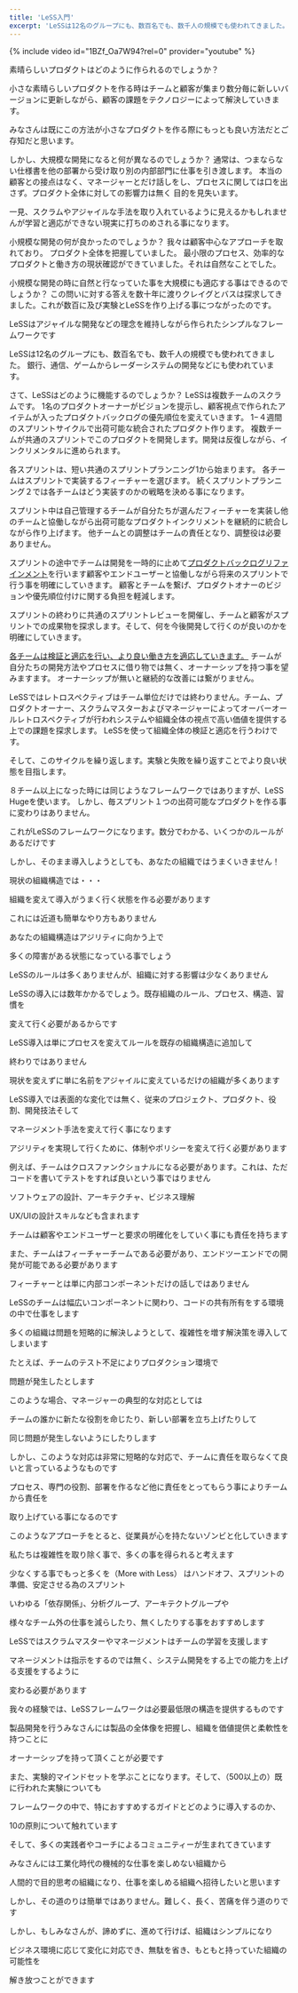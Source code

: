```yaml
---
title: 'LeSS入門'
excerpt: 'LeSSは12名のグループにも、数百名でも、数千人の規模でも使われてきました。 銀行、通信、ゲームからレーダーシステムの開発などにも使われています。'
---
```


{% include video id="1BZf_Oa7W94?rel=0" provider="youtube" %}

素晴らしいプロダクトはどのように作られるのでしょうか？

小さな素晴らしいプロダクトを作る時はチームと顧客が集まり数分毎に新しいバージョンに更新しながら、顧客の課題をテクノロジーによって解決していきます。

みなさんは既にこの方法が小さなプロダクトを作る際にもっとも良い方法だとご存知だと思います。

しかし、大規模な開発になると何が異なるのでしょうか？ 通常は、つまならない仕様書を他の部署から受け取り別の内部部門に仕事を引き渡します。 本当の顧客との接点はなく、マネージャーとだけ話しをし、プロセスに関しては口を出さず。プロダクト全体に対しての影響力は無く 目的を見失います。

一見、スクラムやアジャイルな手法を取り入れているように見えるかもしれませんが学習と適応ができない現実に打ちのめされる事になります。

小規模な開発の何が良かったのでしょうか？ 我々は顧客中心なアプローチを取れており。 プロダクト全体を把握していました。 最小限のプロセス、効率的なプロダクトと働き方の現状確認ができていました。それは自然なことでした。

小規模な開発の時に自然と行なっていた事を大規模にも適応する事はできるのでしょうか？ この問いに対する答えを数十年に渡りクレイグとバスは探求してきました。これが数百に及び実験とLeSSを作り上げる事につながったのです。

LeSSはアジャイルな開発などの理念を維持しながら作られたシンプルなフレームワークです

LeSSは12名のグループにも、数百名でも、数千人の規模でも使われてきました。 銀行、通信、ゲームからレーダーシステムの開発などにも使われています。

さて、LeSSはどのように機能するのでしょうか？ LeSSは複数チームのスクラムです。 1名のプロダクトオーナーがビジョンを提示し、顧客視点で作られたアイテムが入ったプロダクトバックログの優先順位を変えていきます。 1−４週間のスプリントサイクルで出荷可能な統合されたプロダクト作ります。 複数チームが共通のスプリントでこのプロダクトを開発します。開発は反復しながら、インクリメンタルに進められます。

各スプリントは、短い共通のスプリントプランニング1から始まります。 各チームはスプリントで実装するフィーチャーを選びます。 続くスプリントプランニング２では各チームはどう実装すのかの戦略を決める事になります。

スプリント中は自己管理するチームが自分たちが選んだフィーチャーを実装し他のチームと協働しながら出荷可能なプロダクトインクリメントを継続的に統合しながら作り上げます。 他チームとの調整はチームの責任となり、調整役は必要ありません。

スプリントの途中でチームは開発を一時的に止めて[プロダクトバックログリファインメント](/backlog-refinement-training)を行います顧客やエンドユーザーと協働しながら将来のスプリントで行う事を明確にしていきます。 顧客とチームを繋げ、プロダクトオナーのビジョンや優先順位付けに関する負担を軽減します。

スプリントの終わりに共通のスプリントレビューを開催し、チームと顧客がスプリントでの成果物を探求します。そして、何を今後開発して行くのが良いのかを明確にしていきます。

[各チームは検証と適応を行い、より良い働き方を適応していきます。](/sprint-retrospective-training) チームが自分たちの開発方法やプロセスに借り物では無く、オーナーシップを持つ事を望みますます。 オーナーシップが無いと継続的な改善には繋がりません。

LeSSではレトロスペクティブはチーム単位だけでは終わりません。チーム、プロダクトオーナー、スクラムマスターおよびマネージャーによってオーバーオールレトロスペクティブが行われシステムや組織全体の視点で高い価値を提供する上での課題を探求します。 LeSSを使って組織全体の検証と適応を行うわけです。

そして、このサイクルを繰り返します。実験と失敗を繰り返すことでより良い状態を目指します。

８チーム以上になった時には同じようなフレームワークではありますが、LeSS Hugeを使います。 しかし、毎スプリント１つの出荷可能なプロダクトを作る事に変わりはありません。

これがLeSSのフレームワークになります。数分でわかる、いくつかのルールがあるだけです

しかし、そのまま導入しようとしても、あなたの組織ではうまくいきません！

現状の組織構造では・・・

組織を変えて導入がうまく行く状態を作る必要があります

これには近道も簡単なやり方もありません

あなたの組織構造はアジリティに向かう上で

多くの障害がある状態になっている事でしょう

LeSSのルールは多くありませんが、組織に対する影響は少なくありません

LeSSの導入には数年かかるでしょう。既存組織のルール、プロセス、構造、習慣を

変えて行く必要があるからです

LeSS導入は単にプロセスを変えてルールを既存の組織構造に追加して

終わりではありません

現状を変えずに単に名前をアジャイルに変えているだけの組織が多くあります

LeSS導入では表面的な変化では無く、従来のプロジェクト、プロダクト、役割、開発技法そして

マネージメント手法を変えて行く事になります

アジリティを実現して行くために、体制やポリシーを変えて行く必要があります

例えば、チームはクロスファンクショナルになる必要があります。これは、ただコードを書いてテストをすれば良いという事ではりません

ソフトウェアの設計、アーキテクチャ、ビジネス理解

UX/UIの設計スキルなども含まれます

チームは顧客やエンドユーザーと要求の明確化をしていく事にも責任を持ちます

また、チームはフィーチャーチームである必要があり、エンドツーエンドでの開発が可能である必要があります

フィーチャーとは単に内部コンポーネントだけの話しではありません

LeSSのチームは幅広いコンポーネントに関わり、コードの共有所有をする環境の中で仕事をします

多くの組織は問題を短略的に解決しようとして、複雑性を増す解決策を導入してしまいます

たとえば、チームのテスト不足によりプロダクション環境で

問題が発生したとします

このような場合、マネージャーの典型的な対応としては

チームの誰かに新たな役割を命じたり、新しい部署を立ち上げたりして

同じ問題が発生しないようにしたりします

しかし、このような対応は非常に短略的な対応で、チームに責任を取らなくて良いと言っているようなものです

プロセス、専門の役割、部署を作るなど他に責任をとってもらう事によりチームから責任を

取り上げている事になるのです

このようなアプローチをとると、従業員が心を持たないゾンビと化していきます

私たちは複雑性を取り除く事で、多くの事を得られると考えます

少なくする事でもっと多くを（More with Less） はハンドオフ、スプリントの準備、安定させる為のスプリント

いわゆる「依存関係」、分析グループ、アーキテクトグループや

様々なチーム外の仕事を減らしたり、無くしたりする事をおすすめします

LeSSではスクラムマスターやマネージメントはチームの学習を支援します

マネージメントは指示をするのでは無く、システム開発をする上での能力を上げる支援をするように

変わる必要があります

我々の経験では、LeSSフレームワークは必要最低限の構造を提供するものです

製品開発を行うみなさんには製品の全体像を把握し、組織を価値提供と柔軟性を持つことに

オーナーシップを持って頂くことが必要です

また、実験的マインドセットを学ぶことになります。そして、（500以上の）既に行われた実験についても

フレームワークの中で、特におすすめするガイドとどのように導入するのか、

10の原則について触れています

そして、多くの実践者やコーチによるコミュニティーが生まれてきています

みなさんには工業化時代の機械的な仕事を楽しめない組織から

人間的で目的思考の組織になり、仕事を楽しめる組織へ招待したいと思います

しかし、その道のりは簡単ではありません。難しく、長く、苦痛を伴う道のりです

しかし、もしみなさんが、諦めずに、進めて行けば、組織はシンプルになり

ビジネス環境に応じて変化に対応でき、無駄を省き、もともと持っていた組織の可能性を

解き放つことができます
 


